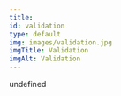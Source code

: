 ```yaml
--- 
title: 
id: validation
type: default
img: images/validation.jpg
imgTitle: Validation
imgAlt: Validation
---
```


undefined

